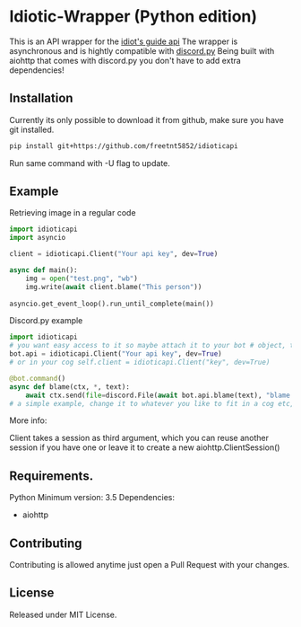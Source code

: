 # Idiotic-Wrapper (Python edition)
This is an API wrapper for the [idiot's guide api](https://api.anidiots.guide)
The wrapper is asynchronous and is hightly compatible with [discord.py](https://github.com/Rapptz/discord.py) Being built with aiohttp that comes with discord.py you don't have to add extra dependencies!

## Installation
Currently its only possible to download it from github, make sure you have git installed.
```sh
pip install git+https://github.com/freetnt5852/idioticapi
```
Run same command with -U flag to update.

## Example
Retrieving image in a regular code
```python
import idioticapi
import asyncio

client = idioticapi.Client("Your api key", dev=True)

async def main():
    img = open("test.png", "wb")
    img.write(await client.blame("This person"))
    
asyncio.get_event_loop().run_until_complete(main())
```
Discord.py example
```python
import idioticapi
# you want easy access to it so maybe attach it to your bot # object, this allowes access to cogs as well and you don't have to remake the class everywhere.
bot.api = idioticapi.Client("Your api key", dev=True)
# or in your cog self.client = idioticapi.Client("key", dev=True)

@bot.command()
async def blame(ctx, *, text):
    await ctx.send(file=discord.File(await bot.api.blame(text), "blame.png"))
# a simple example, change it to whatever you like to fit in a cog etc, also works with old d.py 0.16.x just change the way i sent things.
```
More info:

Client takes a session as third argument, which you can reuse another session if you have one or leave it to create a new aiohttp.ClientSession()

## Requirements.
Python Minimum version: 3.5
Dependencies:
- aiohttp

## Contributing
Contributing is allowed anytime just open a Pull Request with your changes.

## License
Released under MIT License.